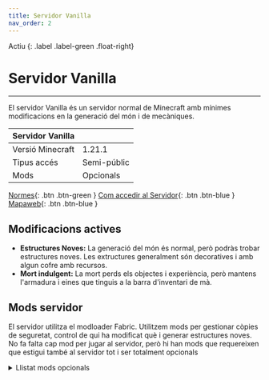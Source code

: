 ```yaml
---
title: Servidor Vanilla
nav_order: 2
---
```


Actiu 
{: .label .label-green .float-right}
# Servidor Vanilla 

---
El servidor Vanilla és un servidor normal de Minecraft amb mínimes modificacions en la generació del món i de mecàniques.


| Servidor Vanilla      |               |
|:----------------------|--------------|
| Versió Minecraft      | 1.21.1        |
| Tipus accés           | Semi-públic   |
| Mods                  | Opcionals     |

[Normes](normes.md){: .btn .btn-green } [Com accedir al Servidor](acces.md){: .btn .btn-blue } [Mapaweb](mapaweb.md){: .btn .btn-blue }

## Modificacions actives

- **Estructures Noves:** La generació del món és normal, però podràs trobar estructures noves. Les extructures generalment són decoratives i amb algun cofre amb recursos.
- **Mort indulgent:** La mort perds els objectes i experiència, però mantens l'armadura i eines que tinguis a la barra d'inventari de mà. 

## Mods servidor

El servidor utilitza el modloader Fabric. Utilitzem mods per gestionar còpies de seguretat, control de qui ha modificat què i generar estructures noves. No fa falta cap mod per jugar al servidor, però hi han mods que requereixen que estigui també al servidor tot i ser totalment opcionals

<details markdown="block">
<summary>Llistat mods opcionals</summary>

| Nom mod               | Versió        |
|:----------------------|--------------|
| Do a Barrel Roll      | 3.7.2         |
| Fish on the line      | 3.4           |
| Inventory Totem       | 3.3           |
| No Chat Reports       | 2.8.0         |
| Physics mod Pro       | 171           |

</details>